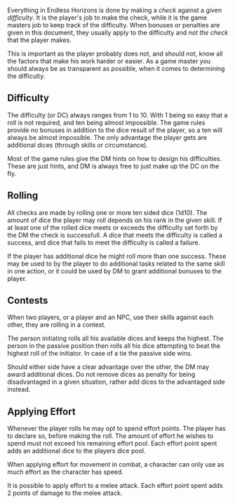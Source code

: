 Everything in Endless Horizons is done by making a _check_ against a given
_difficulty_. It is the player's job to make the check, while it is the game
masters job to keep track of the difficulty. When bonuses or penalties are given
in this document, they usually apply to the difficulty and _not the check_ that
the player makes.

This is important as the player probably does not, and should not, know all the
factors that make his work harder or easier. As a game master you should always
be as transparent as possible, when it comes to determining the difficulty.

## Difficulty

The difficulty (or DC) always ranges from 1 to 10. With 1 being so
easy that a roll is not required, and ten being almost impossible.
The game rules provide no bonuses in addition to the dice result of
the player, so a ten will always be almost impossible. The only
advantage the player gets are additional dices (through skills or
circumstance).

Most of the game rules give the DM hints on how to design his
difficulties. These are just hints, and DM is always free to just
make up the DC on the fly.

## Rolling

All checks are made by rolling one or more ten sided dice (1d10). The
amount of dice the player may roll depends on his rank in the given
skill. If at least one of the rolled dice meets or exceeds the
difficulty set forth by the DM the check is successfull. A dice that
meets the difficulty is called a success, and dice that fails to
meet the difficulty is called a failure.

If the player has additional dice he might roll more than one
success. These may be used to by the player to do additional
tasks related to the same skill in one action, or it could be
used by DM to grant additional bonuses to the player.

## Contests

When two players, or a player and an NPC, use their skills against
each other, they are rolling in a contest.

The person initiating rolls all his available dices and keeps the
highest. The person in the passive position then rolls all his dice
attempting to beat the highest roll of the initiator. In case of a
tie the passive side wins.

Should either side have a clear advantage over the other, the DM may
award additional dices. Do not remove dices as penalty for being
disadvantaged in a given situation, rather add dices to the advantaged
side instead.

## Applying Effort

Whenever the player rolls he may opt to spend effort points. The
player has to declare so, before making the roll. The amount of effort
he wishes to spend must not exceed his remaining effort pool. Each
effort point spent adds an additional dice to the players dice pool.

When applying effort for movement in combat, a character can only use
as much effort as the character has speed.

It is possible to apply effort to a melee attack. Each effort point spent
adds 2 points of damage to the melee attack.
